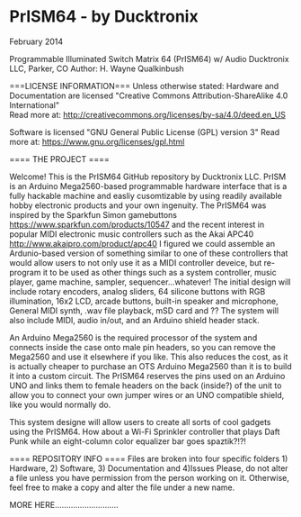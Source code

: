 PrISM64 - by Ducktronix
=======
February 2014

Programmable Illuminated Switch Matrix 64 (PrISM64) w/ Audio
Ducktronix LLC, Parker, CO 
Author: H. Wayne Qualkinbush

===LICENSE INFORMATION===
Unless otherwise stated:
Hardware and Documentation are licensed "Creative Commons Attribution-ShareAlike 4.0 International"  
Read more at: http://creativecommons.org/licenses/by-sa/4.0/deed.en_US


Software is licensed "GNU General Public License (GPL) version 3"
Read more at: https://www.gnu.org/licenses/gpl.html


==== THE PROJECT ====

Welcome!  This is the PrISM64 GitHub repository by Ducktronix LLC.  PrISM is an Arduino Mega2560-based programmable hardware interface that is a fully hackable machine and easliy cusomtizable by using readily available hobby electronic products and your own ingenuity. The PrISM64 was inspired by the Sparkfun  Simon gamebuttons  https://www.sparkfun.com/products/10547   and the recent interest in popular MIDI electronic music controllers such as the Akai APC40 http://www.akaipro.com/product/apc40    I figured we could assemble an Ardunio-based version of something similar to one of these controllers that would allow users to not only use it as a MIDI controller deveice, but re-program it to be used as other things such as a system controller, music player, game machine, sampler, sequencer...whatever!  The initial design will include rotary encoders, analog sliders, 64 silicone buttons with RGB illumination, 16x2 LCD, arcade buttons, built-in speaker and microphone, General MIDI synth, .wav file playback, mSD card and ?? The system will also include MIDI, audio in/out, and an Arduino shield header stack.  

An Arduino Mega2560 is the required processor of the system and connects inside the case onto male pin headers, so you can remove the Mega2560 and use it elsewhere if you like.  This also reduces the cost, as it is actually cheaper to purchase an OTS Arduino Mega2560 than it is to build it into a custom circuit.  The PrISM64 reserves the pins used on an Arduino UNO and links them to female headers on the back (inside?) of the unit to allow you to connect your own jumper wires or an UNO compatible shield, like you would normally do.  

This system designe will allow users to create all sorts of cool gadgets using the PrISM64. How about a Wi-Fi Sprinkler controller that plays Daft Punk while an eight-column color equalizer bar goes spaztik?!?!

==== REPOSITORY INFO ====
Files are broken into four specific folders 1) Hardware, 2) Software, 3) Documentation and 4)Issues
Please, do not alter a file unless you have permission from the person working on it.  Otherwise, feel free to make a copy and alter the file under a new name.


MORE HERE............................
